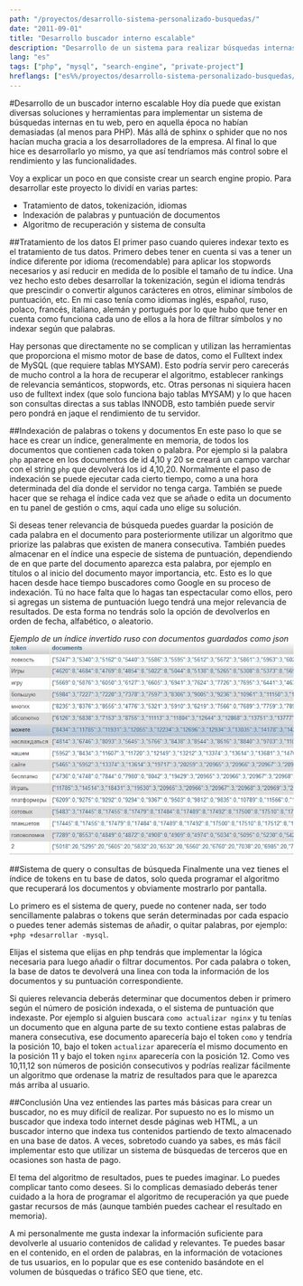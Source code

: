 ```yaml
---
path: "/proyectos/desarrollo-sistema-personalizado-busquedas/"
date: "2011-09-01"
title: "Desarrollo buscador interno escalable"
description: "Desarrollo de un sistema para realizar búsquedas internas sin gastar demasiados recursos. Implementación de indexación invertida, sanitización y algoritmo de búsquedas."
lang: "es"
tags: ["php", "mysql", "search-engine", "private-project"]
hreflangs: ["es%%/proyectos/desarrollo-sistema-personalizado-busquedas/", "en%%/en/projects/developing-custom-search-solution-inverted-index/"]
---
```

#Desarrollo de un buscador interno escalable
Hoy día puede que existan diversas soluciones y herramientas para implementar un sistema de búsquedas internas en tu web, pero en aquella época no habían demasiadas (al menos para PHP). Más allá de sphinx o sphider que no nos hacían mucha gracia a los desarrolladores de la empresa. Al final lo que hice es desarrollarlo yo mismo, ya que así tendríamos más control sobre el rendimiento y las funcionalidades.

Voy a explicar un poco en que consiste crear un search engine propio. Para desarrollar este proyecto lo dividí en varias partes:
* Tratamiento de datos, tokenización, idiomas
* Indexación de palabras y puntuación de documentos
* Algoritmo de recuperación y sistema de consulta

##Tratamiento de los datos
El primer paso cuando quieres indexar texto es el tratamiento de tus datos. Primero debes tener en cuenta si vas a tener un índice diferente por idioma (recomendable) para aplicar los stopwords necesarios y así reducir en medida de lo posible el tamaño de tu índice. Una vez hecho esto debes desarrollar la tokenización, según el idioma tendrás que prescindir o convertir algunos carácteres en otros, eliminar símbolos de puntuación, etc. En mi caso tenía como idiomas inglés, español, ruso, polaco, francés, italiano, alemán y portugués por lo que hubo que tener en cuenta como funciona cada uno de ellos a la hora de filtrar símbolos y no indexar según que palabras.

Hay personas que directamente no se complican y utilizan las herramientas que proporciona el mismo motor de base de datos, como el Fulltext index de MySQL (que requiere tablas MYSAM). Esto podría servir pero carecerás de mucho control a la hora de recuperar el algoritmo, establecer rankings de relevancia semánticos, stopwords, etc. Otras personas ni siquiera hacen uso de fulltext index (que solo funciona bajo tablas MYSAM) y lo que hacen son consultas directas a sus tablas INNODB, esto también puede servir pero pondrá en jaque el rendimiento de tu servidor.

##Indexación de palabras o tokens y documentos
En este paso lo que se hace es crear un índice, generalmente en memoria, de todos los documentos que contienen cada token o palabra. Por ejemplo si la palabra `php` aparece en los documentos de id 4,10 y 20 se creará un campo varchar con el string `php` que devolverá los id 4,10,20. Normalmente el paso de indexación se puede ejecutar cada cierto tiempo, como a una hora determinada del día donde el servidor no tenga carga. También se puede hacer que se rehaga el índice cada vez que se añade o edita un documento en tu panel de gestión o cms, aquí cada uno elige su solución.

Si deseas tener relevancia de búsqueda puedes guardar la posición de cada palabra en el documento para posteriormente utilizar un algoritmo que priorize las palabras que existen de manera consecutiva. También puedes almacenar en el índice una especie de sistema de puntuación, dependiendo de en que parte del documento aparezca esta palabra, por ejemplo en títulos o al inicio del documento mayor importancia, etc. Esto es lo que hacen desde hace tiempo buscadores como Google en su proceso de indexación. Tú no hace falta que lo hagas tan espectacular como ellos, pero si agregas un sistema de puntuación luego tendrá una mejor relevancia de resultados. De esta forma no tendrás solo la opción de devolverlos en orden de fecha, alfabético, o aleatorio.

*Ejemplo de un índice invertido ruso con documentos guardados como json*
![indice invertido ruso](example-russian-index.jpg)

##Sistema de query o consultas de búsqueda
Finalmente una vez tienes el índice de tokens en tu base de datos, solo queda programar el algoritmo que recuperará los documentos y obviamente mostrarlo por pantalla.

Lo primero es el sistema de query, puede no contener nada, ser todo sencillamente palabras o tokens que serán determinadas por cada espacio o puedes tener además sistemas de añadir, o quitar palabras, por ejemplo: `+php +desarrollar -mysql`.

Elijas el sistema que elijas en php tendrás que implementar la lógica necesaria para luego añadir o filtrar documentos. Por cada palabra o token, la base de datos te devolverá una linea con toda la información de los documentos y su puntuación correspondiente.

Si quieres relevancia deberás determinar que documentos deben ir primero según el número de posición indexada, o el sistema de puntuación que indexaste. Por ejemplo si alguien buscara `como actualizar nginx` y tu tenías un documento que en alguna parte de su texto contiene estas palabras de manera consecutiva, ese documento aparecería bajo el token `como` y tendría la posición 10, bajo el token `actualizar` aparecería el mismo documento en la posición 11 y bajo el token `nginx` aparecería con la posición 12. Como ves 10,11,12 son números de posición consecutivos y podrías realizar fácilmente un algoritmo que ordenase la matriz de resultados para que le aparezca más arriba al usuario.

##Conclusión
Una vez entiendes las partes más básicas para crear un buscador, no es muy difícil de realizar. Por supuesto no es lo mismo un buscador que indexa todo internet desde páginas web HTML, a un buscador interno que indexa tus contenidos partiendo de texto almacenado en una base de datos. A veces, sobretodo cuando ya sabes, es más fácil implementar esto que utilizar un sistema de búsquedas de terceros que en ocasiones son hasta de pago.

El tema del algoritmo de resultados, pues te puedes imaginar. Lo puedes complicar tanto como desees. Si lo complicas demasiado deberás tener cuidado a la hora de programar el algoritmo de recuperación ya que puede gastar recursos de más (aunque también puedes cachear el resultado en memoria).

A mi personalmente me gusta indexar la información suficiente para devolverle al usuario contenidos de calidad y relevantes. Te puedes basar en el contenido, en el orden de palabras, en la información de votaciones de tus usuarios, en lo popular que es ese contenido basándote en el volumen de búsquedas o tráfico SEO que tiene, etc.